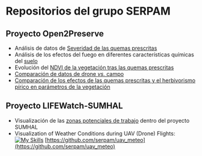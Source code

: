 
<!--

**Here are some ideas to get you started:**

🙋‍♀️ A short introduction - what is your organization all about?
🌈 Contribution guidelines - how can the community get involved?
👩‍💻 Useful resources - where can the community find your docs? Is there anything else the community should know?
🍿 Fun facts - what does your team eat for breakfast?
🧙 Remember, you can do mighty things with the power of [Markdown](https://guides.github.com/features/mastering-markdown/)
-->

# Repositorios del grupo SERPAM

## Proyecto Open2Preserve

- Análisis de datos de [Severidad de las quemas prescritas](https://serpam.github.io/fire_alcontar/)
- Análisis de los efectos del fuego en diferentes características químicas del [suelo](https://serpam.github.io/soil_alcontar/)
- Evolución del [NDVI de la vegetación tras las quemas prescritas](https://serpam.github.io/ndvi_alcontar/) 
- [Comparación de datos de drone *vs.* campo](https://serpam.github.io/droneveg_alcontar/)
- [Comparación de los efectos de las quemas prescritas y el herbivorismo pírico en parámetros de la vegetación](https://serpam.github.io/veg_alcontar/)

## Proyecto LIFEWatch-SUMHAL

- Visualización de las [zonas potenciales de trabajo](https://serpam.github.io/sumhal_areas/) dentro del proyecto SUMHAL
- Visualization of Weather Conditions during UAV (Drone) Flights: [![My Skills](https://skillicons.dev/icons?i=github)](https://skillicons.dev) [https://github.com/serpam/uav_meteo](https://github.com/serpam/uav_meteo)

